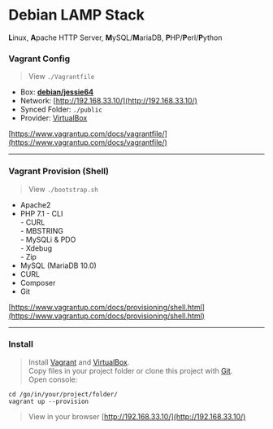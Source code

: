 # Debian LAMP Stack
**L**inux, **A**pache HTTP Server, **M**ySQL/**M**ariaDB, **P**HP/**P**erl/**P**ython

### Vagrant Config


> View `./Vagrantfile`

- Box: **[debian/jessie64](https://app.vagrantup.com/debian/boxes/jessie64)**
- Network: [http://192.168.33.10/](http://192.168.33.10/)
- Synced Folder: `./public`
- Provider: [VirtualBox](https://www.virtualbox.org/)  

[https://www.vagrantup.com/docs/vagrantfile/](https://www.vagrantup.com/docs/vagrantfile/)

---

### Vagrant Provision (Shell)

> View `./bootstrap.sh`

- Apache2
- PHP 7.1
 \- CLI  
 \- CURL  
 \- MBSTRING  
 \- MySQLi & PDO  
 \- Xdebug  
 \- Zip  
- MySQL (MariaDB 10.0)
- CURL
- Composer
- Git  

[https://www.vagrantup.com/docs/provisioning/shell.html](https://www.vagrantup.com/docs/provisioning/shell.html)

---

### Install

> Install [Vagrant](https://www.vagrantup.com/) and [VirtualBox](https://www.virtualbox.org/).  
Copy files in your project folder or clone this project with [Git](https://git-scm.com/).  
Open console:

	cd /go/in/your/project/folder/
    vagrant up --provision

> View in your browser [http://192.168.33.10/](http://192.168.33.10/)